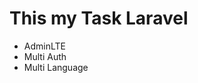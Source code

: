 <h1>This my Task Laravel</h1>
<ul>
    <li>AdminLTE</li>
    <li>Multi Auth</li>
    <li>Multi Language</li>
</ul>
